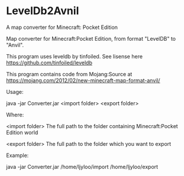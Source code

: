 # LevelDb2Avnil
A map converter for Minecraft: Pocket Edition

Map converter for Minecraft:Pocket Edition, from format "LevelDB" to "Anvil".

This program uses leveldb by tinfoiled. See lisense here https://github.com/tinfoiled/leveldb

This program contains code from Mojang:Source at https://mojang.com/2012/02/new-minecraft-map-format-anvil/

Usage:

java -jar Converter.jar \<import folder\> \<export folder\>

Where:

\<import folder\> The full path to the folder containing Minecraft:Pocket Edition world

\<export folder\> The full path to the folder which you want to export

Example:

java -jar Converter.jar /home/ljyloo/import /home/ljyloo/export
